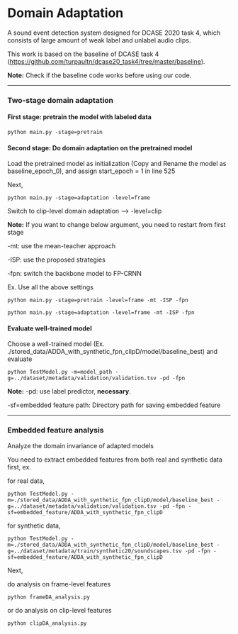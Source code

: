# Domain Adaptation
A sound event detection system designed for DCASE 2020 task 4, which consists of large amount of weak label and unlabel audio clips.

This work is based on the baseline of DCASE task 4 (https://github.com/turpaultn/dcase20_task4/tree/master/baseline). 

**Note:** Check if the baseline code works before using our code.

-------------------------------
### Two-stage domain adaptation
#### First stage: pretrain the model with labeled data
```
python main.py -stage=pretrain
```
#### Second stage: Do domain adaptation on the pretrained model
Load the pretrained model as initialization (Copy and Rename the model as baseline_epoch_0), and assign start_epoch = 1 in line 525

Next,

```
python main.py -stage=adaptation -level=frame
```
Switch to clip-level domain adaptation --> -level=clip

**Note:**
If you want to change below argument, you need to restart from first stage

-mt: use the mean-teacher approach 

-ISP: use the proposed strategies

-fpn: switch the backbone model to FP-CRNN

Ex. Use all the above settings
```
python main.py -stage=pretrain -level=frame -mt -ISP -fpn

python main.py -stage=adaptation -level=frame -mt -ISP -fpn
```

#### Evaluate well-trained model
Choose a well-trained model (Ex. ./stored_data/ADDA_with_synthetic_fpn_clipD/model/baseline_best) and evaluate

```
python TestModel.py -m=model_path -g=../dataset/metadata/validation/validation.tsv -pd -fpn 
```
**Note:** 
-pd: use label predictor, **necessary**.

-sf=embedded feature path: Directory path for saving embedded feature

-------------------------------
### Embedded feature analysis
Analyze the domain invariance of adapted models 

You need to extract embedded features from both real and synthetic data first, ex.

for real data,
```
python TestModel.py -m=./stored_data/ADDA_with_synthetic_fpn_clipD/model/baseline_best -g=../dataset/metadata/validation/validation.tsv -pd -fpn -sf=embedded_feature/ADDA_with_synthetic_fpn_clipD
```

for synthetic data,
```
python TestModel.py -m=./stored_data/ADDA_with_synthetic_fpn_clipD/model/baseline_best -g=../dataset/metadata/train/synthetic20/soundscapes.tsv -pd -fpn -sf=embedded_feature/ADDA_with_synthetic_fpn_clipD
```

Next,

do analysis on frame-level features
```
python frameDA_analysis.py
```

or do analysis on clip-level features
```
python clipDA_analysis.py
```